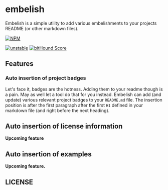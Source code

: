 # embelish

Embelish is a simple utility to add various embelishments to your projects README (or other markdown files).

[![NPM](https://nodei.co/npm/gendocs.png)](https://nodei.co/npm/gendocs/)

[![unstable](https://img.shields.io/badge/stability-unstable-yellowgreen.svg)](https://github.com/dominictarr/stability#unstable) [![bitHound Score](https://www.bithound.io/github/DamonOehlman/gendocs/badges/score.svg)](https://www.bithound.io/github/DamonOehlman/gendocs) 

## Features

### Auto insertion of project badges

Let's face it, badges are the hotness.  Adding them to your readme though is a pain.  May as well let a tool do that for you instead.  Embelish can add (and update) various relevant project badges to your `README.md` file.  The insertion position is after the first paragraph after the first `H1` defined in your markdown file (and right before the next heading).

## Auto insertion of license information

**Upcoming feature**

## Auto insertion of examples

**Upcoming feature.**

## LICENSE
